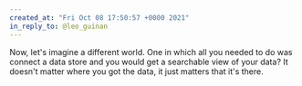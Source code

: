 ```yaml
---
created_at: "Fri Oct 08 17:50:57 +0000 2021"
in_reply_to: @leo_guinan
---
```


Now, let's imagine a different world. One in which all you needed to do was connect a data store and you would get a searchable view of your data? It doesn't matter where you got the data, it just matters that it's there.